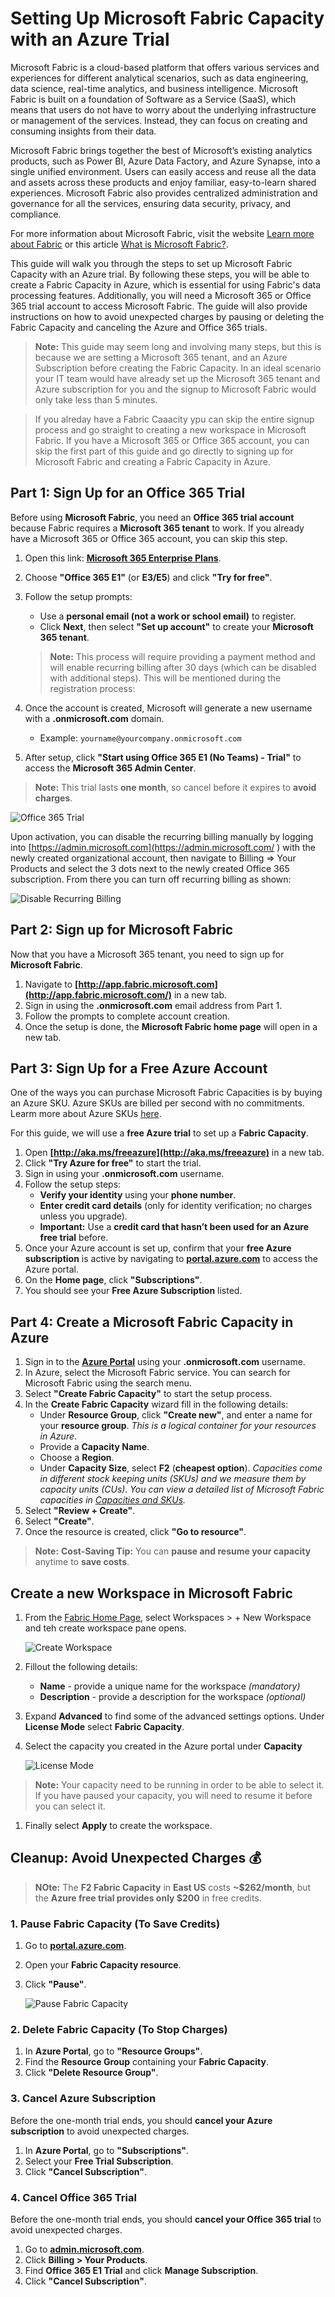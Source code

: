 # Setting Up Microsoft Fabric Capacity with an Azure Trial
Microsoft Fabric is a cloud-based platform that offers various services and experiences for different analytical scenarios, such as data engineering, data science, real-time analytics, and business intelligence. Microsoft Fabric is built on a foundation of Software as a Service (SaaS), which means that users do not have to worry about the underlying infrastructure or management of the services. Instead, they can focus on creating and consuming insights from their data.

Microsoft Fabric brings together the best of Microsoft’s existing analytics products, such as Power BI, Azure Data Factory, and Azure Synapse, into a single unified environment. Users can easily access and reuse all the data and assets across these products and enjoy familiar, easy-to-learn shared experiences. Microsoft Fabric also provides centralized administration and governance for all the services, ensuring data security, privacy, and compliance.

For more information about Microsoft Fabric, visit the website [Learn more about Fabric](https://www.microsoft.com/en-us/microsoft-fabric/?WT.mc_id=academic-105654-visrid) or this article [What is Microsoft Fabric?](https://learn.microsoft.com/en-us/fabric/get-started/microsoft-fabric-overview?WT.mc_id=academic-105654-visrid).

This guide will walk you through the steps to set up Microsoft Fabric Capacity with an Azure trial. By following these steps, you will be able to create a Fabric Capacity in Azure, which is essential for using Fabric's data processing features. Additionally, you will need a Microsoft 365 or Office 365 trial account to access Microsoft Fabric. The guide will also provide instructions on how to avoid unexpected charges by pausing or deleting the Fabric Capacity and canceling the Azure and Office 365 trials.

>**Note:** This guide may seem long and involving many steps, but this is because we are setting a Microsoft 365 tenant, and an Azure Subscription before creating the Fabric Capacity. In an ideal scenario your IT team would have already set up the Microsoft 365 tenant and Azure subscription for you and the  signup to Microsoft Fabric would only take less than 5 minutes. 

>If you alreday have a Fabric Caaacity ypu can skip the entire signup process and go straight to creating a new workspace in Microsoft Fabric. If you have a Microsoft 365 or Office 365 account, you can skip the first part of this guide and go directly to signing up for Microsoft Fabric and creating a Fabric Capacity in Azure.

## **Part 1: Sign Up for an Office 365 Trial**  
Before using **Microsoft Fabric**, you need an **Office 365 trial account** because Fabric requires a **Microsoft 365 tenant** to work.  If you already have a Microsoft 365 or Office 365 account, you can skip this step.

1. Open this link: **[Microsoft 365 Enterprise Plans](https://www.microsoft.com/en-us/microsoft-365/enterprise/office365-plans-and-pricing)**.  
1. Choose **"Office 365 E1"** (or **E3/E5**) and click **"Try for free"**.  
1. Follow the setup prompts:  
   - Use a **personal email (not a work or school email)** to register.  
   - Click **Next**, then select **"Set up account"** to create your **Microsoft 365 tenant**.  

    >**Note:** This process will require providing a payment method and will enable recurring billing after 30 days (which can be disabled with additional steps).  This will be mentioned during the registration process: 

1. Once the account is created, Microsoft will generate a new username with a **.onmicrosoft.com** domain.  
   - Example: `yourname@yourcompany.onmicrosoft.com`  
1. After setup, click **"Start using Office 365 E1 (No Teams) - Trial"** to access the **Microsoft 365 Admin Center**.  


>**Note:**  This trial lasts **one month**, so cancel before it expires to **avoid charges**.  

![Office 365 Trial](/Images/paymentmethod-1024x709.png)

Upon activation, you can disable the recurring billing manually by logging into [https://admin.microsoft.com](https://admin.microsoft.com/ ) with the newly created organizational account, then navigate to Billing => Your Products and select the 3 dots next to the newly created Office 365 subscription.  From there you can turn off recurring billing as shown:

![Disable Recurring Billing](/Images/disablerecurring-1024x604.png)

## **Part 2: Sign up for Microsoft Fabric**  
Now that you have a Microsoft 365 tenant, you need to sign up for **Microsoft Fabric**. 

1. Navigate to **[http://app.fabric.microsoft.com](http://app.fabric.microsoft.com/)** in a new tab.  
1. Sign in using the **.onmicrosoft.com** email address from Part 1.  
1. Follow the prompts to complete account creation.  
1. Once the setup is done, the **Microsoft Fabric home page** will open in a new tab.  

## **Part 3: Sign Up for a Free Azure Account**  
One of the ways you can purchase Microsoft Fabric Capacities is by buying an Azure SKU. Azure SKUs are billed per second with no commitments. Learm more about Azure SKUs [here](https://learn.microsoft.com/en-us/fabric/enterprise/buy-subscription).

For this guide, we will use a **free Azure trial** to set up a **Fabric Capacity**. 

1. Open **[http://aka.ms/freeazure](http://aka.ms/freeazure)** in a new tab.  
1. Click **"Try Azure for free"** to start the trial.  
1. Sign in using your **.onmicrosoft.com** username.  
1. Follow the setup steps:  
   - **Verify your identity** using your **phone number**.  
   - **Enter credit card details** (only for identity verification; no charges unless you upgrade).  
   - **Important:** Use a **credit card that hasn’t been used for an Azure free trial** before.  
1. Once your Azure account is set up, confirm that your **free Azure subscription** is active by navigating to **[portal.azure.com](https://portal.azure.com/)** to access the Azure portal.  
1. On the **Home page**, click **"Subscriptions"**.  
1. You should see your **Free Azure Subscription** listed.  

## **Part 4: Create a Microsoft Fabric Capacity in Azure**  
1. Sign in to the **[Azure Portal](https://portal.azure.com/)** using your **.onmicrosoft.com** username.
2. In Azure, select the Microsoft Fabric service. You can search for Microsoft Fabric using the search menu.
3. Select **"Create Fabric Capacity"** to start the setup process.
1. In the **Create Fabric Capacity** wizard fill in the following details:
   - Under **Resource Group**, click **"Create new"**, and enter a name for your **resource group**.  *This is a logical container for your resources in Azure*.
   - Provide a **Capacity Name**.  
   - Choose a **Region**.  
   - Under **Capacity Size**, select **F2** (**cheapest option**).  *Capacities come in different stock keeping units (SKUs) and we measure them by capacity units (CUs). You can view a detailed list of Microsoft Fabric capacities in [Capacities and SKUs](https://learn.microsoft.com/en-us/fabric/enterprise/licenses#capacity).*
1. Select **"Review + Create"**.  
1. Select **"Create"**.  
1. Once the resource is created, click **"Go to resource"**.  

>**Note:** **Cost-Saving Tip:**  You can **pause and resume your capacity** anytime to **save costs**.  

## Create a new Workspace in Microsoft Fabric
1. From the [Fabric Home Page](http://app.fabric.microsoft.com/), select Workspaces > + New Workspace and teh create workspace pane opens. 

    ![Create Workspace](/Images/fabric-new-workspaces.png)

1. Fillout the following details:
    - **Name** - provide a unique name for the workspace *(mandatory)*
    - **Description** - provide a description for the workspace *(optional)*

1. Expand **Advanced** to find some of the advanced settings options. Under **License Mode** select **Fabric Capacity**. 
1. Select the capacity you created  in the Azure portal under **Capacity**

    ![License Mode](/Images/fabric-license-mode.png)

>**Note:** Your capacity need to be running in order to be able to select it. If you have paused your capacity, you will need to resume it before you can select it.

1. Finally select **Apply** to create the workspace.

## **Cleanup: Avoid Unexpected Charges** 💰  
>**NOte:** The **F2 Fabric Capacity** in **East US** costs **~$262/month**, but the **Azure free trial provides only $200** in free credits.

### **1. Pause Fabric Capacity (To Save Credits)**  
1. Go to **[portal.azure.com](https://portal.azure.com/)**.  
2. Open your **Fabric Capacity resource**.  
3. Click **"Pause"**.  

    ![Pause Fabric Capacity](/Images/pause-fabric-capacity.png)


### **2. Delete Fabric Capacity (To Stop Charges)**  
1. In **Azure Portal**, go to **"Resource Groups"**.  
2. Find the **Resource Group** containing your **Fabric Capacity**.  
3. Click **"Delete Resource Group"**.  

### **3. Cancel Azure Subscription**
Before the one-month trial ends, you should **cancel your Azure subscription** to avoid unexpected charges.
1. In **Azure Portal**, go to **"Subscriptions"**.  
2. Select your **Free Trial Subscription**.  
3. Click **"Cancel Subscription"**.  

### **4. Cancel Office 365 Trial**  
Before the one-month trial ends, you should **cancel your Office 365 trial** to avoid unexpected charges.
1. Go to **[admin.microsoft.com](https://admin.microsoft.com/)**.  
2. Click **Billing > Your Products**.  
3. Find **Office 365 E1 Trial** and click **Manage Subscription**.  
4. Click **"Cancel Subscription"**.  



